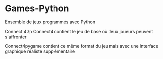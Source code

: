 # Games-Python
Ensemble de jeux programmés avec Python

Connect 4:\n
Connect4 contient le jeu de base où deux joueurs peuvent s'affronter

Connect4pygame contient ce même format du jeu mais avec une interface graphique réaliste supplémentaire
